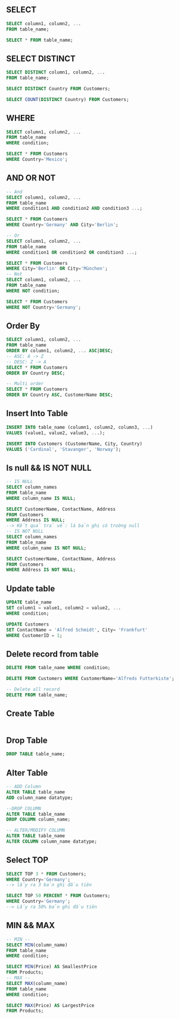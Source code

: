 ## SELECT
```sql
SELECT column1, column2, ...
FROM table_name;

SELECT * FROM table_name;
```
## SELECT DISTINCT 
```sql
SELECT DISTINCT column1, column2, ...
FROM table_name;

SELECT DISTINCT Country FROM Customers;

SELECT COUNT(DISTINCT Country) FROM Customers;
```
## WHERE 
```sql
SELECT column1, column2, ...
FROM table_name
WHERE condition;

SELECT * FROM Customers
WHERE Country='Mexico';
```
## AND OR NOT
```sql
-- And
SELECT column1, column2, ...
FROM table_name
WHERE condition1 AND condition2 AND condition3 ...;

SELECT * FROM Customers
WHERE Country='Germany' AND City='Berlin';

-- Or
SELECT column1, column2, ...
FROM table_name
WHERE condition1 OR condition2 OR condition3 ...;

SELECT * FROM Customers
WHERE City='Berlin' OR City='München';
-- Not
SELECT column1, column2, ...
FROM table_name
WHERE NOT condition;

SELECT * FROM Customers
WHERE NOT Country='Germany';
```
## Order By
```sql
SELECT column1, column2, ...
FROM table_name
ORDER BY column1, column2, ... ASC|DESC;
-- ASC: A -> Z
-- DESC: Z -> A
SELECT * FROM Customers
ORDER BY Country DESC;

-- Multi order
SELECT * FROM Customers
ORDER BY Country ASC, CustomerName DESC;
```
## Insert Into Table
```sql
INSERT INTO table_name (column1, column2, column3, ...)
VALUES (value1, value2, value3, ...);

INSERT INTO Customers (CustomerName, City, Country)
VALUES ('Cardinal', 'Stavanger', 'Norway');
```
## Is null && IS NOT NULL
```sql
-- IS NULL
SELECT column_names
FROM table_name
WHERE column_name IS NULL;

SELECT CustomerName, ContactName, Address
FROM Customers
WHERE Address IS NULL;
--> Kết quả trả về: là bản ghi có trường null
-- IS NOT NULL
SELECT column_names
FROM table_name
WHERE column_name IS NOT NULL;

SELECT CustomerName, ContactName, Address
FROM Customers
WHERE Address IS NOT NULL;
```
## Update table
```sql
UPDATE table_name
SET column1 = value1, column2 = value2, ...
WHERE condition;

UPDATE Customers
SET ContactName = 'Alfred Schmidt', City= 'Frankfurt'
WHERE CustomerID = 1;
```
## Delete record from table
```sql
DELETE FROM table_name WHERE condition;

DELETE FROM Customers WHERE CustomerName='Alfreds Futterkiste';

-- Delete all record
DELETE FROM table_name;
``` 
## Create Table
```sql

``` 
## Drop Table
```sql
DROP TABLE table_name;
```
## Alter Table
```sql
-- ADD Column
ALTER TABLE table_name 
ADD column_name datatype;

--DROP COLUMN
ALTER TABLE table_name
DROP COLUMN column_name;

-- ALTER/MODIFY COLUMN
ALTER TABLE table_name
ALTER COLUMN column_name datatype;
```
## Select TOP
```sql
SELECT TOP 3 * FROM Customers;
WHERE Country='Germany';
--> lấy ra 3 bản ghi đầu tiên

SELECT TOP 50 PERCENT * FROM Customers;
WHERE Country='Germany';
--> Lấy ra 50% bản ghi đầu tiên
```
## MIN && MAX 
```sql
-- MIN --
SELECT MIN(column_name)
FROM table_name
WHERE condition;

SELECT MIN(Price) AS SmallestPrice
FROM Products;
-- MAX --
SELECT MAX(column_name)
FROM table_name
WHERE condition;

SELECT MAX(Price) AS LargestPrice
FROM Products;
```
## 
```sql

```
## 
```sql

```
## 
```sql

```
## 
```sql

```
## 
```sql

```
## 
```sql

```
## 
```sql

```
## 
```sql

```
## 
```sql

```
## 
```sql

```
## 
```sql

```
## 
```sql

```
## 
```sql

```
## 
```sql

```
## 
```sql

```
## 
```sql

```
## 
```sql

```
## 
```sql

```
## 
```sql

```
## 
```sql

```
## 
```sql

```
## 
```sql

```
## 
```sql

```

